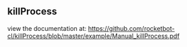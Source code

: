 ## killProcess

 view the documentation at: https://github.com/rocketbot-cl/killProcess/blob/master/example/Manual_killProcess.pdf